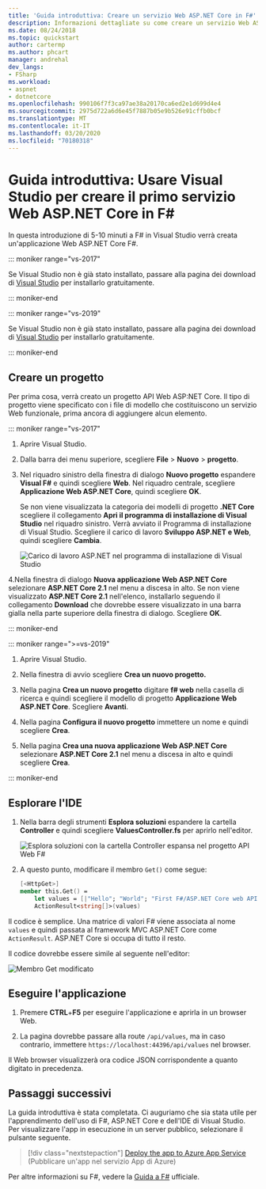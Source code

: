 ```yaml
---
title: 'Guida introduttiva: Creare un servizio Web ASP.NET Core in F#'
description: Informazioni dettagliate su come creare un servizio Web ASP.NET Core in Visual Studio con F#.
ms.date: 08/24/2018
ms.topic: quickstart
author: cartermp
ms.author: phcart
manager: andrehal
dev_langs:
- FSharp
ms.workload:
- aspnet
- dotnetcore
ms.openlocfilehash: 990106f7f3ca97ae38a20170ca6ed2e1d699d4e4
ms.sourcegitcommit: 2975d722a6d6e45f7887b05e9b526e91cffb0bcf
ms.translationtype: MT
ms.contentlocale: it-IT
ms.lasthandoff: 03/20/2020
ms.locfileid: "70180318"
---
```

# <a name="quickstart-use-visual-studio-to-create-your-first-aspnet-core-web-service-in-f"></a>Guida introduttiva: Usare Visual Studio per creare il primo servizio Web ASP.NET Core in F\#

In questa introduzione di 5-10 minuti a F# in Visual Studio verrà creata un'applicazione Web ASP.NET Core F#.

::: moniker range="vs-2017"

Se Visual Studio non è già stato installato, passare alla pagina dei download di [Visual Studio](https://visualstudio.microsoft.com/vs/older-downloads/?utm_medium=microsoft&utm_source=docs.microsoft.com&utm_campaign=vs+2017+download) per installarlo gratuitamente.

::: moniker-end

::: moniker range="vs-2019"

Se Visual Studio non è già stato installato, passare alla pagina dei download di [Visual Studio](https://visualstudio.microsoft.com/downloads) per installarlo gratuitamente.

::: moniker-end

## <a name="create-a-project"></a>Creare un progetto

Per prima cosa, verrà creato un progetto API Web ASP:NET Core. Il tipo di progetto viene specificato con i file di modello che costituiscono un servizio Web funzionale, prima ancora di aggiungere alcun elemento.

::: moniker range="vs-2017"

1. Aprire Visual Studio.

2. Dalla barra dei menu superiore, scegliere **File** > **Nuovo** > **progetto**.

3. Nel riquadro sinistro della finestra di dialogo **Nuovo progetto** espandere **Visual F#** e quindi scegliere **Web**. Nel riquadro centrale, scegliere **Applicazione Web ASP.NET Core**, quindi scegliere **OK**.

     Se non viene visualizzata la categoria dei modelli di progetto **.NET Core** scegliere il collegamento **Apri il programma di installazione di Visual Studio** nel riquadro sinistro. Verrà avviato il Programma di installazione di Visual Studio. Scegliere il carico di lavoro **Sviluppo ASP.NET e Web**, quindi scegliere **Cambia**.

     ![Carico di lavoro ASP.NET nel programma di installazione di Visual Studio](../ide/media/quickstart-aspnet-workload.png)

4.Nella finestra di dialogo **Nuova applicazione Web ASP.NET Core** selezionare **ASP.NET Core 2.1** nel menu a discesa in alto. Se non viene visualizzato **ASP.NET Core 2.1** nell'elenco, installarlo seguendo il collegamento **Download** che dovrebbe essere visualizzato in una barra gialla nella parte superiore della finestra di dialogo. Scegliere **OK**.

::: moniker-end

::: moniker range=">=vs-2019"

1. Aprire Visual Studio.

2. Nella finestra di avvio scegliere **Crea un nuovo progetto.**

3. Nella pagina **Crea un nuovo progetto** digitare **f# web** nella casella di ricerca e quindi scegliere il modello di progetto **Applicazione Web ASP.NET Core**. Scegliere **Avanti**.

4. Nella pagina **Configura il nuovo progetto** immettere un nome e quindi scegliere **Crea**.

5. Nella pagina **Crea una nuova applicazione Web ASP.NET Core** selezionare **ASP.NET Core 2.1** nel menu a discesa in alto e quindi scegliere **Crea**.

::: moniker-end

## <a name="explore-the-ide"></a>Esplorare l'IDE

1. Nella barra degli strumenti **Esplora soluzioni** espandere la cartella **Controller** e quindi scegliere **ValuesController.fs** per aprirlo nell'editor.

   ![Esplora soluzioni con la cartella Controller espansa nel progetto API Web F#](../ide/media/hello-world-fs-sln-explorer.png)

2. A questo punto, modificare il membro `Get()` come segue:

   ```fsharp
   [<HttpGet>]
   member this.Get() =
       let values = [|"Hello"; "World"; "First F#/ASP.NET Core web API!"|]
       ActionResult<string[]>(values)
   ```

Il codice è semplice. Una matrice di valori F# viene associata al nome `values` e quindi passata al framework MVC ASP.NET Core come `ActionResult`. ASP.NET Core si occupa di tutto il resto.

Il codice dovrebbe essere simile al seguente nell'editor:

![Membro Get modificato](../ide/media/hello-world-fs-get-member.png)

## <a name="run-the-application"></a>Eseguire l'applicazione

1. Premere **CTRL**+**F5** per eseguire l'applicazione e aprirla in un browser Web.

2. La pagina dovrebbe passare alla route `/api/values`, ma in caso contrario, immettere `https://localhost:44396/api/values` nel browser.

Il Web browser visualizzerà ora codice JSON corrispondente a quanto digitato in precedenza.

## <a name="next-steps"></a>Passaggi successivi

La guida introduttiva è stata completata. Ci auguriamo che sia stata utile per l'apprendimento dell'uso di F#, ASP.NET Core e dell'IDE di Visual Studio. Per visualizzare l'app in esecuzione in un server pubblico, selezionare il pulsante seguente.

> [!div class="nextstepaction"]
> [Deploy the app to Azure App Service](../deployment/quickstart-deploy-to-azure.md) (Pubblicare un'app nel servizio App di Azure)

Per altre informazioni su F#, vedere la [Guida a F#](/dotnet/fsharp/index) ufficiale.